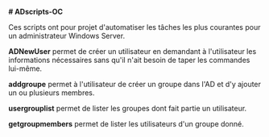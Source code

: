 ﻿**# ADscripts-OC**

Ces scripts ont pour projet d'automatiser les tâches les plus courantes pour un administrateur Windows Server.

**ADNewUser** permet de créer un utilisateur en demandant à l'utilisateur les informations nécessaires sans qu'il n'ait besoin de taper les commandes lui-même.

**addgroupe** permet à l'utilisateur de créer un groupe dans l'AD et d'y ajouter un ou plusieurs membres.  

**usergrouplist** permet de lister les groupes dont fait partie un utilisateur.

**getgroupmembers** permet de lister les utilisateurs d'un groupe donné.
